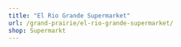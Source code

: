 ```yaml
---
title: "El Rio Grande Supermarket"
url: /grand-prairie/el-rio-grande-supermarket/
shop: Supermarkt
---
```

